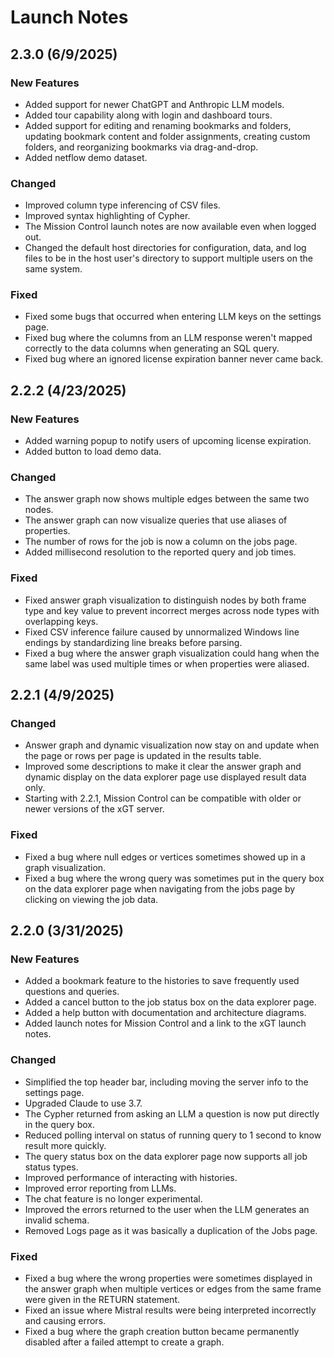 # Launch Notes

## 2.3.0 (6/9/2025)

### New Features
- Added support for newer ChatGPT and Anthropic LLM models.
- Added tour capability along with login and dashboard tours.
- Added support for editing and renaming bookmarks and folders, updating bookmark content and folder assignments, creating custom folders, and reorganizing bookmarks via drag-and-drop.
- Added netflow demo dataset.

### Changed
- Improved column type inferencing of CSV files.
- Improved syntax highlighting of Cypher.
- The Mission Control launch notes are now available even when logged out.
- Changed the default host directories for configuration, data, and log files to be in the host user's directory to support multiple users on the same system.

### Fixed
- Fixed some bugs that occurred when entering LLM keys on the settings page.
- Fixed bug where the columns from an LLM response weren't mapped correctly to the data columns when generating an SQL query.
- Fixed bug where an ignored license expiration banner never came back.


## 2.2.2 (4/23/2025)

### New Features
- Added warning popup to notify users of upcoming license expiration.
- Added button to load demo data.

### Changed
- The answer graph now shows multiple edges between the same two nodes.
- The answer graph can now visualize queries that use aliases of properties.
- The number of rows for the job is now a column on the jobs page.
- Added millisecond resolution to the reported query and job times.

### Fixed
- Fixed answer graph visualization to distinguish nodes by both frame type and key value to prevent incorrect merges across node types with overlapping keys.
- Fixed CSV inference failure caused by unnormalized Windows line endings by standardizing line breaks before parsing.
- Fixed a bug where the answer graph visualization could hang when the same label was used multiple times or when properties were aliased.

## 2.2.1 (4/9/2025)

### Changed
- Answer graph and dynamic visualization now stay on and update when the page or rows per page is updated in the results table.
- Improved some descriptions to make it clear the answer graph and dynamic display on the data explorer page use displayed result data only.
- Starting with 2.2.1, Mission Control can be compatible with older or newer versions of the xGT server.

### Fixed
- Fixed a bug where null edges or vertices sometimes showed up in a graph visualization.
- Fixed a bug where the wrong query was sometimes put in the query box on the data explorer page when navigating from the jobs page by clicking on viewing the job data.


## 2.2.0 (3/31/2025)

### New Features
- Added a bookmark feature to the histories to save frequently used questions and queries.
- Added a cancel button to the job status box on the data explorer page.
- Added a help button with documentation and architecture diagrams.
- Added launch notes for Mission Control and a link to the xGT launch notes.

### Changed
- Simplified the top header bar, including moving the server info to the settings page.
- Upgraded Claude to use 3.7.
- The Cypher returned from asking an LLM a question is now put directly in the query box.
- Reduced polling interval on status of running query to 1 second to know result more quickly.
- The query status box on the data explorer page now supports all job status types.
- Improved performance of interacting with histories.
- Improved error reporting from LLMs.
- The chat feature is no longer experimental.
- Improved the errors returned to the user when the LLM generates an invalid schema.
- Removed Logs page as it was basically a duplication of the Jobs page.

### Fixed
- Fixed a bug where the wrong properties were sometimes displayed in the answer graph when multiple vertices or edges from the same frame were given in the RETURN statement.
- Fixed an issue where Mistral results were being interpreted incorrectly and causing errors.
- Fixed a bug where the graph creation button became permanently disabled after a failed attempt to create a graph.
